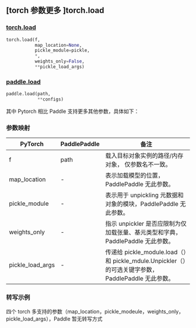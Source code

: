 ## [torch 参数更多 ]torch.load
### [torch.load](https://pytorch.org/docs/stable/generated/torch.load.html?highlight=load#torch.load)

```python
torch.load(f,
           map_location=None,
           pickle_module=pickle,
           *,
           weights_only=False,
           **pickle_load_args)
```

### [paddle.load](https://www.paddlepaddle.org.cn/documentation/docs/zh/api/paddle/load_cn.html#load)

```python
paddle.load(path,
            **configs)
```

其中 Pytorch 相比 Paddle 支持更多其他参数，具体如下：
### 参数映射
| PyTorch       | PaddlePaddle | 备注                                                   |
| ------------- | ------------ | ------------------------------------------------------ |
| f             | path         | 载入目标对象实例的路径/内存对象， 仅参数名不一致。                   |
| map_location  | -            | 表示加载模型的位置，PaddlePaddle 无此参数。                   |
| pickle_module | -            | 表示用于 unpickling 元数据和对象的模块，PaddlePaddle 无此参数。                       |
| weights_only  | -            | 指示 unpickler 是否应限制为仅加载张量、基元类型和字典，PaddlePaddle 无此参数。                   |
| pickle_load_args| -          | 传递给 pickle_module.load（）和 pickle_mdule.Unpickler（）的可选关键字参数，PaddlePaddle 无此参数。                   |


### 转写示例
四个 torch 多支持的参数（map_location，pickle_modeule，weights_only，pickle_load_args），Paddle 暂无转写方式
